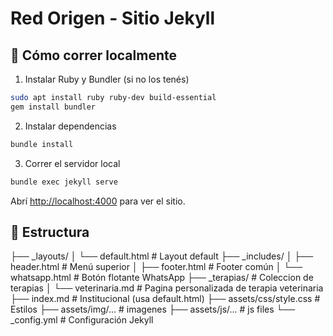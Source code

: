 # Red Origen - Sitio Jekyll

## 🚀 Cómo correr localmente

1. Instalar Ruby y Bundler (si no los tenés)
```bash
sudo apt install ruby ruby-dev build-essential
gem install bundler
```

2. Instalar dependencias
```bash
bundle install
```

3. Correr el servidor local
```bash
bundle exec jekyll serve
```

Abrí [http://localhost:4000](http://localhost:4000) para ver el sitio.


## 📂 Estructura
├── _layouts/
│   └── default.html          # Layout default
├── _includes/
│   ├── header.html           # Menú superior
│   ├── footer.html           # Footer común
│   └── whatsapp.html         # Botón flotante WhatsApp
├── _terapias/                # Coleccion de terapias
│   └── veterinaria.md        # Pagina personalizada de terapia veterinaria
├── index.md                  # Institucional (usa default.html)
├── assets/css/style.css      # Estilos
├── assets/img/...            # imagenes
├── assets/js/...             # js files
└── _config.yml               # Configuración Jekyll